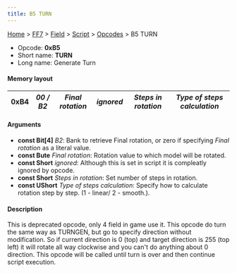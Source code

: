```yaml
---
title: B5 TURN
---
```


[Home](Main%20Page.md) > [FF7](FF7.md) > [Field](FF7/Field.md) > [Script](FF7/Field/Script.md) > [Opcodes](FF7/Field/Script/Opcodes.md) > B5 TURN

-   Opcode: **0xB5**
-   Short name: **TURN**
-   Long name: Generate Turn

#### Memory layout

| 0xB4 | *00 / B2* | *Final rotation* | *ignored* | *Steps in rotation* | *Type of steps calculation* |
|------|-----------|------------------|-----------|---------------------|-----------------------------|

#### Arguments

-   **const Bit\[4\]** *B2*: Bank to retrieve Final rotation, or zero if
    specifying *Final rotation* as a literal value.
-   **const Bute** *Final rotation*: Rotation value to which model will
    be rotated.
-   **const Short** *ignored*: Although this is set in script it is
    compleatly ignored by opcode.
-   **const Short** *Steps in rotation*: Set number of steps in
    rotation.
-   **const UShort** *Type of steps calculation*: Specify how to
    calculate rotation step by step. (1 - linear/ 2 - smooth.).

#### Description

This is deprecated opcode, only 4 field in game use it. This opcode do
turn the same way as TURNGEN, but go to specify direction without
modification. So if current direction is 0 (top) and target direction is
255 (top left) it will rotate all way clockwise and you can't do
anything about 0 direction. This opcode will be called until turn is
over and then continue script execution.
